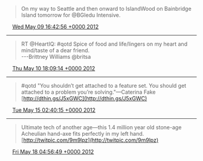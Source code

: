 > On my way to Seattle and then onward to IslandWood on Bainbridge Island tomorrow for @BGIedu Intensive.

<img src="../../media/tweet.ico" width="12" /> [Wed May 09 16:42:56 +0000 2012](https://twitter.com/ChristopherA/status/200264601970024448)

----

> RT @HeartIQ: #qotd Spice of food and life/lingers on my heart and mind/taste of a dear friend.  
> ---Brittney Williams @britsa

<img src="../../media/tweet.ico" width="12" /> [Thu May 10 18:09:14 +0000 2012](https://twitter.com/ChristopherA/status/200648706196905986)

----

> #qotd "You shouldn’t get attached to a feature set. You should get attached to a problem you’re solving."—Caterina Fake [http://dthin.gs/J5xGWC](http://dthin.gs/J5xGWC)

<img src="../../media/tweet.ico" width="12" /> [Tue May 15 02:40:15 +0000 2012](https://twitter.com/ChristopherA/status/202226860996820992)

----

> Ultimate tech of another age—this 1.4 million year old stone-age Acheulian hand-axe fits perfectly in my left hand. [http://twitpic.com/9m9lpz](http://twitpic.com/9m9lpz)

<img src="../../media/tweet.ico" width="12" /> [Fri May 18 04:56:49 +0000 2012](https://twitter.com/ChristopherA/status/203348392565407744)